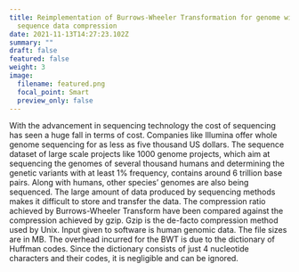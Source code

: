 ```yaml
---
title: Reimplementation of Burrows-Wheeler Transformation for genome wide
  sequence data compression
date: 2021-11-13T14:27:23.102Z
summary: ""
draft: false
featured: false
weight: 3
image:
  filename: featured.png
  focal_point: Smart
  preview_only: false
---
```

With the advancement in sequencing technology the cost of sequencing has seen a huge fall in terms of cost. Companies like Illumina offer whole genome sequencing for as less as five thousand US dollars. The sequence dataset of large scale projects like 1000 genome projects, which aim at sequencing the genomes of several thousand humans and determining the genetic variants with at least 1% frequency, contains around 6 trillion base pairs. Along with humans, other species’ genomes are also being sequenced. The large amount of data produced by sequencing methods makes it difficult to store and transfer the data.
The compression ratio achieved by Burrows-Wheeler Transform have been compared against the compression achieved by gzip. Gzip is the de-facto compression method used by Unix.
Input given to software is human genomic data.
The file sizes are in MB. The overhead incurred for the BWT is due to the dictionary of Huffman codes. Since the dictionary consists of just 4 nucleotide characters and their codes, it is negligible and can be ignored.
